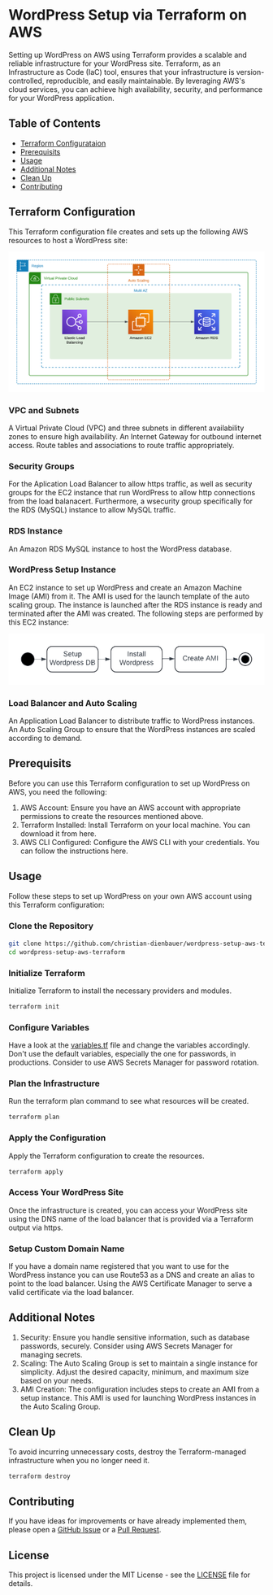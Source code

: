 # WordPress Setup via Terraform on AWS

Setting up WordPress on AWS using Terraform provides a scalable and reliable infrastructure for your WordPress site. Terraform, as an Infrastructure as Code (IaC) tool, ensures that your infrastructure is version-controlled, reproducible, and easily maintainable. By leveraging AWS's cloud services, you can achieve high availability, security, and performance for your WordPress application.

## Table of Contents

- [Terraform Configurataion](#terraform-configuration)
- [Prerequisits](#prerequisits)
- [Usage](#usage)
- [Additional Notes](#additional-notes)
- [Clean Up](#clean-up)
- [Contributing](#contributing)

## Terraform Configuration

This Terraform configuration file creates and sets up the following AWS resources to host a WordPress site:

![Operational Architecture](images/wordpress-setup-aws-terraform.png)

### VPC and Subnets

A Virtual Private Cloud (VPC) and three subnets in different availability zones to ensure high availability.
An Internet Gateway for outbound internet access.
Route tables and associations to route traffic appropriately.

### Security Groups

For the Aplication Load Balancer to allow https traffic, as well as security groups for the EC2 instance that run WordPress to allow http connections from the load balanacert. Furthermore, a wsecurity group specifically for the RDS (MySQL) instance to allow MySQL traffic.

### RDS Instance

An Amazon RDS MySQL instance to host the WordPress database.

### WordPress Setup Instance

An EC2 instance to set up WordPress and create an Amazon Machine Image (AMI) from it. The AMI is used for the launch template of the auto scaling group. The instance is launched after the RDS instance is ready and terminated after the AMI was created. The following steps are performed by this EC2 instance:

![Activities in Setup Instance](images/setup-instance-activities.png)

### Load Balancer and Auto Scaling

An Application Load Balancer to distribute traffic to WordPress instances.
An Auto Scaling Group to ensure that the WordPress instances are scaled according to demand.

## Prerequisits

Before you can use this Terraform configuration to set up WordPress on AWS, you need the following:

1. AWS Account: Ensure you have an AWS account with appropriate permissions to create the resources mentioned above.
2. Terraform Installed: Install Terraform on your local machine. You can download it from here.
3. AWS CLI Configured: Configure the AWS CLI with your credentials. You can follow the instructions here.

## Usage

Follow these steps to set up WordPress on your own AWS account using this Terraform configuration:

### Clone the Repository

```bash
git clone https://github.com/christian-dienbauer/wordpress-setup-aws-terraform
cd wordpress-setup-aws-terraform
```

### Initialize Terraform

Initialize Terraform to install the necessary providers and modules.

```bash
terraform init
```

### Configure Variables

Have a look at the [variables.tf](variables.tf) file and change the variables accordingly. Don't use the default variables, especially the one for passwords, in productions. Consider to use AWS Secrets Manager for password rotation.

### Plan the Infrastructure

Run the terraform plan command to see what resources will be created.

```bash
terraform plan
```

### Apply the Configuration

Apply the Terraform configuration to create the resources.

```bash
terraform apply
```

### Access Your WordPress Site

Once the infrastructure is created, you can access your WordPress site using the DNS name of the load balancer that is provided via a Terraform output via https.
<!-- 
- OUTPUT of the Terraform Template that shows the dns of the load balancer 
- Screenshot of the 
- -->

### Setup Custom Domain Name

If you have a domain name registered that you want to use for the WordPress instance you can use Route53 as a DNS and create an alias to point to the load balancer. Using the AWS Certificate Manager to serve a valid certificate via the load balancer.

## Additional Notes

1. Security: Ensure you handle sensitive information, such as database passwords, securely. Consider using AWS Secrets Manager for managing secrets.
2. Scaling: The Auto Scaling Group is set to maintain a single instance for simplicity. Adjust the desired capacity, minimum, and maximum size based on your needs.
3. AMI Creation: The configuration includes steps to create an AMI from a setup instance. This AMI is used for launching WordPress instances in the Auto Scaling Group.
<!-- 4. Multi AZ for RDS - The current setup operates the MySql RDS database within a single availablity zone to safe costs. If one wants to make it more robust it can be operated in multiple availability zones to improve Recovery Point Objective (RPO) and Recovery Time Objective (RTO). -->

## Clean Up

To avoid incurring unnecessary costs, destroy the Terraform-managed infrastructure when you no longer need it.

```bash
terraform destroy
```

## Contributing

If you have ideas for improvements or have already implemented them, please open a [GitHub Issue](../../issues) or a [Pull Request](../../pulls).

## License

This project is licensed under the MIT License - see the [LICENSE](LICENSE) file for details.
